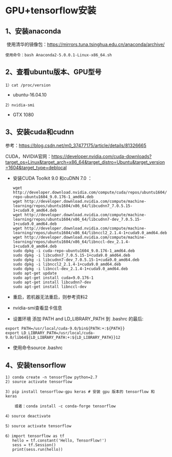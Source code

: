# GPU+tensorflow安装

## 1、安装anaconda

​     使用清华的镜像包：https://mirrors.tuna.tsinghua.edu.cn/anaconda/archive/

```
使用命令：bash Anaconda2-5.0.0.1-Linux-x86_64.sh
```

## 2、查看ubuntu版本、GPU型号

```
1）cat /proc/version
```

- ubuntu-16.04.10

```
2）nvidia-smi
```

- GTX 1080

## 3、安装cuda和cudnn 

参考：https://blog.csdn.net/m0_37477175/article/details/81326665

CUDA，NVIDIA官网：https://developer.nvidia.com/cuda-downloads?target_os=Linux&target_arch=x86_64&target_distro=Ubuntu&target_version=1604&target_type=deblocal

- 安装CUDA Toolkit 9.0 和cuDNN 7.0 ：

  ```
  wget http://developer.download.nvidia.com/compute/cuda/repos/ubuntu1604/x86_64/cuda-repo-ubuntu1604_9.0.176-1_amd64.deb
  wget http://developer.download.nvidia.com/compute/machine-learning/repos/ubuntu1604/x86_64/libcudnn7_7.0.5.15-1+cuda9.0_amd64.deb
  wget http://developer.download.nvidia.com/compute/machine-learning/repos/ubuntu1604/x86_64/libcudnn7-dev_7.0.5.15-1+cuda9.0_amd64.deb
  wget http://developer.download.nvidia.com/compute/machine-learning/repos/ubuntu1604/x86_64/libnccl2_2.1.4-1+cuda9.0_amd64.deb
  wget http://developer.download.nvidia.com/compute/machine-learning/repos/ubuntu1604/x86_64/libnccl-dev_2.1.4-1+cuda9.0_amd64.deb
  sudo dpkg -i cuda-repo-ubuntu1604_9.0.176-1_amd64.deb
  sudo dpkg -i libcudnn7_7.0.5.15-1+cuda9.0_amd64.deb
  sudo dpkg -i libcudnn7-dev_7.0.5.15-1+cuda9.0_amd64.deb
  sudo dpkg -i libnccl2_2.1.4-1+cuda9.0_amd64.deb
  sudo dpkg -i libnccl-dev_2.1.4-1+cuda9.0_amd64.deb
  sudo apt-get update
  sudo apt-get install cuda=9.0.176-1
  sudo apt-get install libcudnn7-dev
  sudo apt-get install libnccl-dev
  ```

- 重启，若机器无法重启，则参考资料2

- nvidia-smi查看显卡信息

- 设置环境 添加 PATH and LD_LIBRARY_PATH 到 .bashrc 的最后:

```
export PATH=/usr/local/cuda-9.0/bin${PATH:+:${PATH}}
export LD_LIBRARY_PATH=/usr/local/cuda-9.0/lib64${LD_LIBRARY_PATH:+:${LD_LIBRARY_PATH}}12
```

- 使用命令source .bashrc

## 4、安装tensorflow

```
1) conda create -n tensorflow python=2.7
2) source activate tensorflow

3) pip install tensorflow-gpu keras # 安装 gpu 版本的 tensorflow 和 keras

    或者：conda install -c conda-forge tensorflow

4）source deactivate

5）source activate tensorflow 

6）import tensorflow as tf
   hello = tf.constant('Hello, TensorFlow!')
   sess = tf.Session()
   print(sess.run(hello))
```



